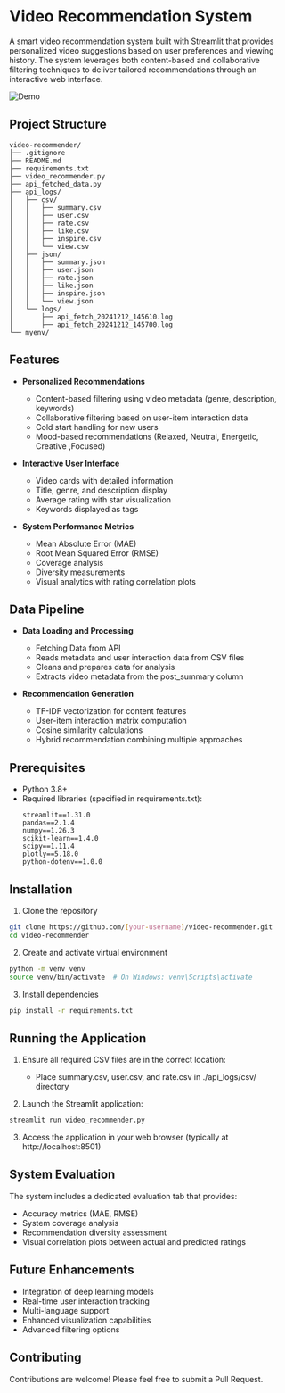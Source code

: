 # Video Recommendation System

A smart video recommendation system built with Streamlit that provides personalized video suggestions based on user preferences and viewing history. The system leverages both content-based and collaborative filtering techniques to deliver tailored recommendations through an interactive web interface.

![Demo](https://youtu.be/NXxmOfZ8Mn4)

## Project Structure

```
video-recommender/
├── .gitignore
├── README.md
├── requirements.txt
├── video_recommender.py
├── api_fetched_data.py
├── api_logs/
│   ├── csv/
│   │   ├── summary.csv
│   │   ├── user.csv
│   │   ├── rate.csv
│   │   ├── like.csv
│   │   ├── inspire.csv
│   │   └── view.csv
│   ├── json/
│   │   ├── summary.json
│   │   ├── user.json
│   │   ├── rate.json
│   │   ├── like.json
│   │   ├── inspire.json
│   │   └── view.json
│   └── logs/
│       ├── api_fetch_20241212_145610.log
│       ├── api_fetch_20241212_145700.log
└── myenv/

```

## Features

- **Personalized Recommendations**
  - Content-based filtering using video metadata (genre, description, keywords)
  - Collaborative filtering based on user-item interaction data
  - Cold start handling for new users
  - Mood-based recommendations (Relaxed, Neutral, Energetic, Creative ,Focused)

- **Interactive User Interface**
  - Video cards with detailed information
  - Title, genre, and description display
  - Average rating with star visualization
  - Keywords displayed as tags

- **System Performance Metrics**
  - Mean Absolute Error (MAE)
  - Root Mean Squared Error (RMSE)
  - Coverage analysis
  - Diversity measurements
  - Visual analytics with rating correlation plots

## Data Pipeline

- **Data Loading and Processing**
  - Fetching Data from API
  - Reads metadata and user interaction data from CSV files
  - Cleans and prepares data for analysis
  - Extracts video metadata from the post_summary column

- **Recommendation Generation**
  - TF-IDF vectorization for content features
  - User-item interaction matrix computation
  - Cosine similarity calculations
  - Hybrid recommendation combining multiple approaches

## Prerequisites

- Python 3.8+
- Required libraries (specified in requirements.txt):
  ```
  streamlit==1.31.0
  pandas==2.1.4
  numpy==1.26.3
  scikit-learn==1.4.0
  scipy==1.11.4
  plotly==5.18.0
  python-dotenv==1.0.0
  ```

## Installation

1. Clone the repository
```bash
git clone https://github.com/[your-username]/video-recommender.git
cd video-recommender
```

2. Create and activate virtual environment
```bash
python -m venv venv
source venv/bin/activate  # On Windows: venv\Scripts\activate
```

3. Install dependencies
```bash
pip install -r requirements.txt
```

## Running the Application

1. Ensure all required CSV files are in the correct location:
   - Place summary.csv, user.csv, and rate.csv in ./api_logs/csv/ directory

2. Launch the Streamlit application:
```bash
streamlit run video_recommender.py
```

3. Access the application in your web browser (typically at http://localhost:8501)

## System Evaluation

The system includes a dedicated evaluation tab that provides:
- Accuracy metrics (MAE, RMSE)
- System coverage analysis
- Recommendation diversity assessment
- Visual correlation plots between actual and predicted ratings

## Future Enhancements

- Integration of deep learning models
- Real-time user interaction tracking
- Multi-language support
- Enhanced visualization capabilities
- Advanced filtering options

## Contributing

Contributions are welcome! Please feel free to submit a Pull Request.
